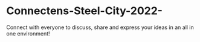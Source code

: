 # Connectens-Steel-City-2022-
Connect with everyone to discuss, share and express your ideas in an all in one environment! 
